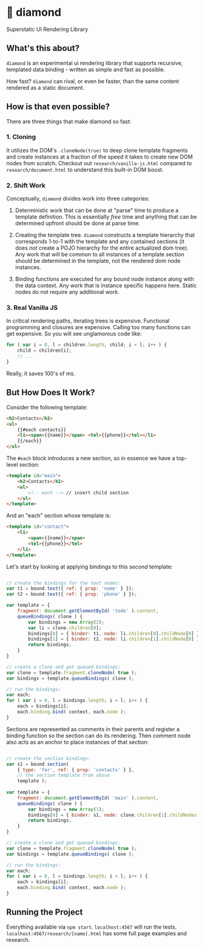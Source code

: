 # 💎 diamond

Superstatic UI Rendering Library

## What's this about?

`diamond` is an experimental ui rendering library that supports 
recursive, templated data binding - written as simple
and fast as possible.

How fast? `diamond` can rival, or even be faster, than the same 
content rendered as a static document.

## How is that even possible?

There are three things that make diamond so fast:

### 1. Cloning

It utilizes the DOM's `.cloneNode(true)` to deep clone template fragments 
and create instances at a fraction of the speed it takes to create new DOM nodes
from scratch. Checkout out `research/vanilla-js.html` compared to 
`research/document.html` to understand this built-in DOM boost.

### 2. Shift Work

Conceptually, `diamond` divides work into three categories:

1. Deterministic work that can be done at "parse" time to produce a template
definition. This is essentially *free* time and anything that can be determined
upfront should be done at parse time.

2. Creating the template tree. `diamond` constructs a template hierarchy that 
corresponds 1-to-1 with the template and any contained sections (it does *not* 
create a POJO hierarchy for the entire actualized dom tree). Any work
that will be common to all instances of a template section should be determined
in the template, not the rendered dom node instances.

3. Binding functions are executed for any bound node instance along with 
the data context. Any work that is instance specific happens here. 
Static nodes do not require any additional work.
	 
### 3. Real Vanilla JS

In critical rendering paths, iterating trees is expensive. Functional programming 
and closures are expensive. Calling too many functions can get expensive. So you will
see unglamorous code like:

```js
for ( var i = 0, l = children.length, child; i < l; i++ ) {
	child = children[i];
	// ...
}
```

Really, it saves 100's of ms.

## But How Does It Work?

Consider the following template:

```html
<h2>Contacts</h2>
<ul>
	{{#each contacts}}
	<li><span>{{name}}</span> <tel>{{phone}}</tel></li>
	{{/each}}
</ul>
```

The `#each` block introduces a new section, so in 
essence we have a top-level section:

```html
<template id="main">
	<h2>Contacts</h2>
	<ul>
		<!-- each --> // insert child section
	</ul>
</template>
```

And an "each" section whose template is:

```html
<template id="contact">
	<li>
		<span>{{name}}</span>
		<tel>{{phone}}</tel>
	</li>
</template>
```

Let's start by looking at applying bindings to this _second_ template:

```js

// create the bindings for the text nodes:
var t1 = bound.text({ ref: { prop: 'name' } });
var t2 = bound.text({ ref: { prop: 'phone' } });

var template = {
	fragment: document.getElementById( 'todo' ).content,
	queueBindings( clone ) {
		var bindings = new Array(2);
		var li = clone.children[0];
		bindings[0] = { binder: t1, node: li.children[0].childNode[0] });
		bindings[1] = { binder: t2, node: li.children[1].childNode[0] });
		return bindings;
	}
}

// create a clone and get queued bindings:
var clone = template.fragment.cloneNode( true );
var bindings = template.queueBindings( clone );

// run the bindings:
var each;
for ( var i = 0, l = bindings.length; i < l; i++ ) {
	each = bindings[i];
	each.binding.bind( context, each.node );
}

```

Sections are represented as comments in their parents and register
a binding function so the section can do its rendering. Then comment
node also acts as an anchor to place instances of that section:

```js

// create the section bindings:
var s1 = bound.section(
	{ type: 'for', ref: { prop: 'contacts' } },
	// the section template from above
	template );
	
var template = {
	fragment: document.getElementById( 'main' ).content,
	queueBindings( clone ) {
		var bindings = new Array(1);
		bindings[0] = { binder: s1, node: clone.children[1].childNodes[1] });
		return bindings;
	}
}

// create a clone and get queued bindings:
var clone = template.fragment.cloneNode( true );
var bindings = template.queueBindings( clone );

// run the bindings:
var each;
for ( var i = 0, l = bindings.length; i < l; i++ ) {
	each = bindings[i];
	each.binding.bind( context, each.node );
}

```

## Running the Project

Everything available via `npm start`. `localhost:4567` will run
the tests. `localhost:4567/research/[name].html` has some full 
page examples and research. 


